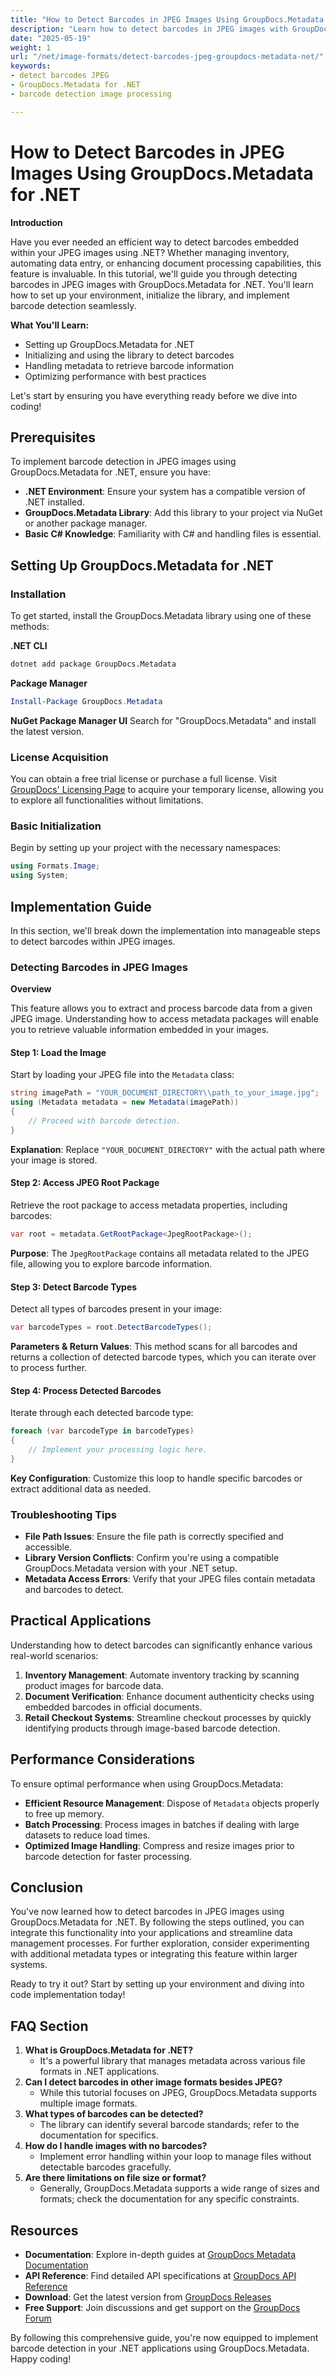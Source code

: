 ```yaml
---
title: "How to Detect Barcodes in JPEG Images Using GroupDocs.Metadata for .NET"
description: "Learn how to detect barcodes in JPEG images with GroupDocs.Metadata for .NET. Enhance your document processing capabilities by following this step-by-step guide."
date: "2025-05-19"
weight: 1
url: "/net/image-formats/detect-barcodes-jpeg-groupdocs-metadata-net/"
keywords:
- detect barcodes JPEG
- GroupDocs.Metadata for .NET
- barcode detection image processing

---
```



# How to Detect Barcodes in JPEG Images Using GroupDocs.Metadata for .NET

**Introduction**

Have you ever needed an efficient way to detect barcodes embedded within your JPEG images using .NET? Whether managing inventory, automating data entry, or enhancing document processing capabilities, this feature is invaluable. In this tutorial, we'll guide you through detecting barcodes in JPEG images with GroupDocs.Metadata for .NET. You'll learn how to set up your environment, initialize the library, and implement barcode detection seamlessly.

**What You'll Learn:**
- Setting up GroupDocs.Metadata for .NET
- Initializing and using the library to detect barcodes
- Handling metadata to retrieve barcode information
- Optimizing performance with best practices

Let's start by ensuring you have everything ready before we dive into coding!

## Prerequisites

To implement barcode detection in JPEG images using GroupDocs.Metadata for .NET, ensure you have:
- **.NET Environment**: Ensure your system has a compatible version of .NET installed.
- **GroupDocs.Metadata Library**: Add this library to your project via NuGet or another package manager.
- **Basic C# Knowledge**: Familiarity with C# and handling files is essential.

## Setting Up GroupDocs.Metadata for .NET

### Installation

To get started, install the GroupDocs.Metadata library using one of these methods:

**.NET CLI**
```bash
dotnet add package GroupDocs.Metadata
```

**Package Manager**
```powershell
Install-Package GroupDocs.Metadata
```

**NuGet Package Manager UI**
Search for "GroupDocs.Metadata" and install the latest version.

### License Acquisition

You can obtain a free trial license or purchase a full license. Visit [GroupDocs' Licensing Page](https://purchase.groupdocs.com/temporary-license) to acquire your temporary license, allowing you to explore all functionalities without limitations.

### Basic Initialization

Begin by setting up your project with the necessary namespaces:
```csharp
using Formats.Image;
using System;
```

## Implementation Guide

In this section, we'll break down the implementation into manageable steps to detect barcodes within JPEG images.

### Detecting Barcodes in JPEG Images

**Overview**

This feature allows you to extract and process barcode data from a given JPEG image. Understanding how to access metadata packages will enable you to retrieve valuable information embedded in your images.

#### Step 1: Load the Image

Start by loading your JPEG file into the `Metadata` class:
```csharp
string imagePath = "YOUR_DOCUMENT_DIRECTORY\\path_to_your_image.jpg";
using (Metadata metadata = new Metadata(imagePath))
{
    // Proceed with barcode detection.
}
```
**Explanation**: Replace `"YOUR_DOCUMENT_DIRECTORY"` with the actual path where your image is stored.

#### Step 2: Access JPEG Root Package

Retrieve the root package to access metadata properties, including barcodes:
```csharp
var root = metadata.GetRootPackage<JpegRootPackage>();
```
**Purpose**: The `JpegRootPackage` contains all metadata related to the JPEG file, allowing you to explore barcode information.

#### Step 3: Detect Barcode Types

Detect all types of barcodes present in your image:
```csharp
var barcodeTypes = root.DetectBarcodeTypes();
```
**Parameters & Return Values**: This method scans for all barcodes and returns a collection of detected barcode types, which you can iterate over to process further.

#### Step 4: Process Detected Barcodes

Iterate through each detected barcode type:
```csharp
foreach (var barcodeType in barcodeTypes)
{
    // Implement your processing logic here.
}
```
**Key Configuration**: Customize this loop to handle specific barcodes or extract additional data as needed.

### Troubleshooting Tips

- **File Path Issues**: Ensure the file path is correctly specified and accessible.
- **Library Version Conflicts**: Confirm you're using a compatible GroupDocs.Metadata version with your .NET setup.
- **Metadata Access Errors**: Verify that your JPEG files contain metadata and barcodes to detect.

## Practical Applications

Understanding how to detect barcodes can significantly enhance various real-world scenarios:
1. **Inventory Management**: Automate inventory tracking by scanning product images for barcode data.
2. **Document Verification**: Enhance document authenticity checks using embedded barcodes in official documents.
3. **Retail Checkout Systems**: Streamline checkout processes by quickly identifying products through image-based barcode detection.

## Performance Considerations

To ensure optimal performance when using GroupDocs.Metadata:
- **Efficient Resource Management**: Dispose of `Metadata` objects properly to free up memory.
- **Batch Processing**: Process images in batches if dealing with large datasets to reduce load times.
- **Optimized Image Handling**: Compress and resize images prior to barcode detection for faster processing.

## Conclusion

You've now learned how to detect barcodes in JPEG images using GroupDocs.Metadata for .NET. By following the steps outlined, you can integrate this functionality into your applications and streamline data management processes. For further exploration, consider experimenting with additional metadata types or integrating this feature within larger systems.

Ready to try it out? Start by setting up your environment and diving into code implementation today!

## FAQ Section

1. **What is GroupDocs.Metadata for .NET?**
   - It's a powerful library that manages metadata across various file formats in .NET applications.
2. **Can I detect barcodes in other image formats besides JPEG?**
   - While this tutorial focuses on JPEG, GroupDocs.Metadata supports multiple image formats.
3. **What types of barcodes can be detected?**
   - The library can identify several barcode standards; refer to the documentation for specifics.
4. **How do I handle images with no barcodes?**
   - Implement error handling within your loop to manage files without detectable barcodes gracefully.
5. **Are there limitations on file size or format?**
   - Generally, GroupDocs.Metadata supports a wide range of sizes and formats; check the documentation for any specific constraints.

## Resources
- **Documentation**: Explore in-depth guides at [GroupDocs Metadata Documentation](https://docs.groupdocs.com/metadata/net/)
- **API Reference**: Find detailed API specifications at [GroupDocs API Reference](https://reference.groupdocs.com/metadata/net/)
- **Download**: Get the latest version from [GroupDocs Releases](https://releases.groupdocs.com/metadata/net/)
- **Free Support**: Join discussions and get support on the [GroupDocs Forum](https://forum.groupdocs.com/c/metadata/)

By following this comprehensive guide, you're now equipped to implement barcode detection in your .NET applications using GroupDocs.Metadata. Happy coding!
